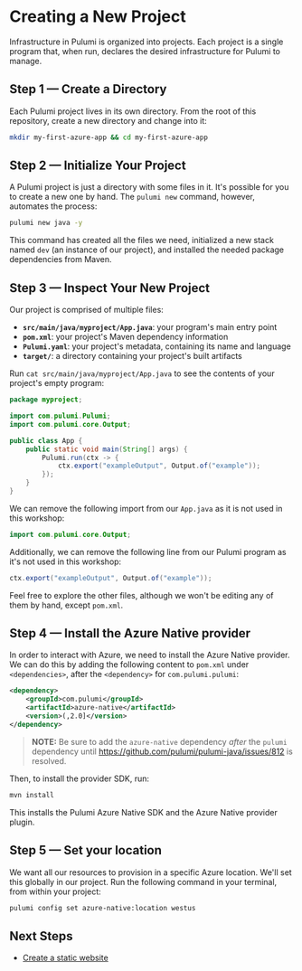 # Creating a New Project

Infrastructure in Pulumi is organized into projects. Each project is a single program that, when run, declares the desired infrastructure for Pulumi to manage.

## Step 1 &mdash; Create a Directory

Each Pulumi project lives in its own directory. From the root of this repository, create a new directory and change into it:

```bash
mkdir my-first-azure-app && cd my-first-azure-app
```

## Step 2 &mdash; Initialize Your Project

A Pulumi project is just a directory with some files in it. It's possible for you to create a new one by hand. The `pulumi new` command, however, automates the process:

```bash
pulumi new java -y
```

This command has created all the files we need, initialized a new stack named `dev` (an instance of our project), and installed the needed package dependencies from Maven.

## Step 3 &mdash; Inspect Your New Project

Our project is comprised of multiple files:

* **`src/main/java/myproject/App.java`**: your program's main entry point
* **`pom.xml`**: your project's Maven dependency information
* **`Pulumi.yaml`**: your project's metadata, containing its name and language
* **`target/`**: a directory containing your project's built artifacts

Run `cat src/main/java/myproject/App.java` to see the contents of your project's empty program:

```java
package myproject;

import com.pulumi.Pulumi;
import com.pulumi.core.Output;

public class App {
    public static void main(String[] args) {
        Pulumi.run(ctx -> {
            ctx.export("exampleOutput", Output.of("example"));
        });
    }
}
```

We can remove the following import from our `App.java` as it is not used in this workshop:

```java
import com.pulumi.core.Output;
```

Additionally, we can remove the following line from our Pulumi program as it's not used in this workshop:

```java
ctx.export("exampleOutput", Output.of("example"));
```

Feel free to explore the other files, although we won't be editing any of them by hand, except `pom.xml`.

## Step 4 &mdash; Install the Azure Native provider

In order to interact with Azure, we need to install the Azure Native provider. We can do this by adding the following content to `pom.xml` under `<dependencies>`, after the `<dependency>` for `com.pulumi.pulumi`:

```xml
<dependency>
    <groupId>com.pulumi</groupId>
    <artifactId>azure-native</artifactId>
    <version>(,2.0]</version>
</dependency>
```

> **NOTE:** Be sure to add the `azure-native` dependency _after_ the `pulumi` dependency until <https://github.com/pulumi/pulumi-java/issues/812> is resolved.

Then, to install the provider SDK, run:

```bash
mvn install
```

This installs the Pulumi Azure Native SDK and the Azure Native provider plugin.

## Step 5 &mdash; Set your location

We want all our resources to provision in a specific Azure location. We'll set this globally in our project. Run the following command in your terminal, from within your project:

```bash
pulumi config set azure-native:location westus
```

## Next Steps

* [Create a static website](../lab-02/README.md)
